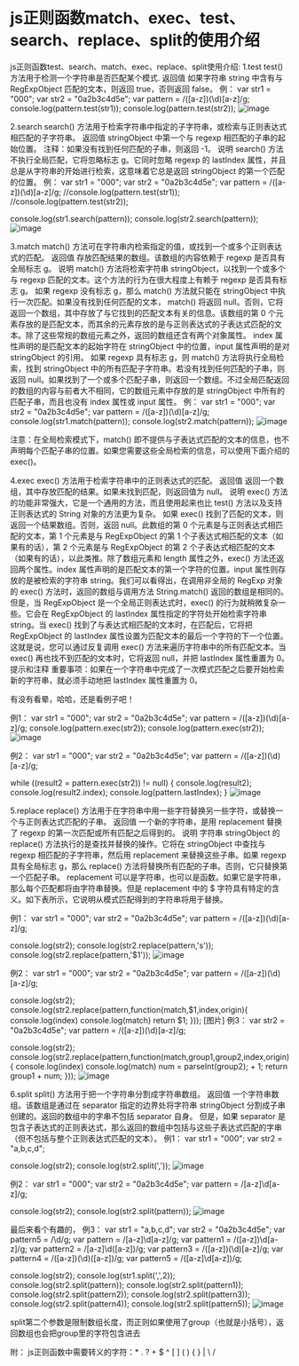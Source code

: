 ﻿# js正则函数match、exec、test、search、replace、split的使用介绍

js正则函数test、search、match、exec、replace、split使用介绍:
1.test
test() 方法用于检测一个字符串是否匹配某个模式.
返回值
如果字符串 string 中含有与 RegExpObject 匹配的文本，则返回 true，否则返回 false。
例：
var str1 = "000";
var str2 = "0a2b3c4d5e";
var pattern = /([a-z])(\d)[a-z]/g;
console.log(pattern.test(str1));
console.log(pattern.test(str2));
![image](./images/rex1.png)

2.search
search() 方法用于检索字符串中指定的子字符串，或检索与正则表达式相匹配的子字符串。
返回值
stringObject 中第一个与 regexp 相匹配的子串的起始位置。
注释：如果没有找到任何匹配的子串，则返回 -1。
说明
search() 方法不执行全局匹配，它将忽略标志 g。它同时忽略 regexp 的 lastIndex 属性，并且总是从字符串的开始进行检索，这意味着它总是返回 stringObject 的第一个匹配的位置。
例：
var str1 = "000";
var str2 = "0a2b3c4d5e";
var pattern = /([a-z])(\d)[a-z]/g;
//console.log(pattern.test(str1));
//console.log(pattern.test(str2));

console.log(str1.search(pattern));
console.log(str2.search(pattern));
![image](./images/rex2.png)

3.match
match() 方法可在字符串内检索指定的值，或找到一个或多个正则表达式的匹配。
返回值
存放匹配结果的数组。该数组的内容依赖于 regexp 是否具有全局标志 g。
说明
match() 方法将检索字符串 stringObject，以找到一个或多个与 regexp 匹配的文本。这个方法的行为在很大程度上有赖于 regexp 是否具有标志 g。
如果 regexp 没有标志 g，那么 match() 方法就只能在 stringObject 中执行一次匹配。如果没有找到任何匹配的文本， match() 将返回 null。否则，它将返回一个数组，其中存放了与它找到的匹配文本有关的信息。该数组的第 0 个元素存放的是匹配文本，而其余的元素存放的是与正则表达式的子表达式匹配的文本。除了这些常规的数组元素之外，返回的数组还含有两个对象属性。 index 属性声明的是匹配文本的起始字符在 stringObject 中的位置，input 属性声明的是对 stringObject 的引用。
如果 regexp 具有标志 g，则 match() 方法将执行全局检索，找到 stringObject 中的所有匹配子字符串。若没有找到任何匹配的子串，则返回 null。如果找到了一个或多个匹配子串，则返回一个数组。不过全局匹配返回的数组的内容与前者大不相同，它的数组元素中存放的是 stringObject 中所有的匹配子串，而且也没有 index 属性或 input 属性。
例：
var str1 = "000";
var str2 = "0a2b3c4d5e";
var pattern = /([a-z])(\d)[a-z]/g;
console.log(str1.match(pattern));
console.log(str2.match(pattern));
![image](./images/rex3.png)

注意：在全局检索模式下，match() 即不提供与子表达式匹配的文本的信息，也不声明每个匹配子串的位置。如果您需要这些全局检索的信息，可以使用下面介绍的exec()。


4.exec
exec() 方法用于检索字符串中的正则表达式的匹配。
返回值
返回一个数组，其中存放匹配的结果。如果未找到匹配，则返回值为 null。
说明
exec() 方法的功能非常强大，它是一个通用的方法，而且使用起来也比 test() 方法以及支持正则表达式的 String 对象的方法更为复杂。
如果 exec() 找到了匹配的文本，则返回一个结果数组。否则，返回 null。此数组的第 0 个元素是与正则表达式相匹配的文本，第 1 个元素是与 RegExpObject 的第 1 个子表达式相匹配的文本（如果有的话），第 2 个元素是与 RegExpObject 的第 2 个子表达式相匹配的文本（如果有的话），以此类推。除了数组元素和 length 属性之外，exec() 方法还返回两个属性。index 属性声明的是匹配文本的第一个字符的位置。input 属性则存放的是被检索的字符串 string。我们可以看得出，在调用非全局的 RegExp 对象的 exec() 方法时，返回的数组与调用方法 String.match() 返回的数组是相同的。
但是，当 RegExpObject 是一个全局正则表达式时，exec() 的行为就稍微复杂一些。它会在 RegExpObject 的 lastIndex 属性指定的字符处开始检索字符串 string。当 exec() 找到了与表达式相匹配的文本时，在匹配后，它将把 RegExpObject 的 lastIndex 属性设置为匹配文本的最后一个字符的下一个位置。这就是说，您可以通过反复调用 exec() 方法来遍历字符串中的所有匹配文本。当 exec() 再也找不到匹配的文本时，它将返回 null，并把 lastIndex 属性重置为 0。
提示和注释
重要事项：如果在一个字符串中完成了一次模式匹配之后要开始检索新的字符串，就必须手动地把 lastIndex 属性重置为 0。

有没有看晕，哈哈，还是看例子吧！

例1：
var str1 = "000";
var str2 = "0a2b3c4d5e";
var pattern = /([a-z])(\d)[a-z]/g;
console.log(pattern.exec(str2));
console.log(pattern.exec(str2));
![image](./images/rex4.png)


例2：
var str1 = "000";
var str2 = "0a2b3c4d5e";
var pattern = /([a-z])(\d)[a-z]/g;

while ((result2 = pattern.exec(str2)) != null)  {
  console.log(result2);
  console.log(result2.index);
  console.log(pattern.lastIndex);
}
![image](./images/rex5.png)

5.replace
replace() 方法用于在字符串中用一些字符替换另一些字符，或替换一个与正则表达式匹配的子串。
返回值
一个新的字符串，是用 replacement 替换了 regexp 的第一次匹配或所有匹配之后得到的。
说明
字符串 stringObject 的 replace() 方法执行的是查找并替换的操作。它将在 stringObject 中查找与 regexp 相匹配的子字符串，然后用 replacement 来替换这些子串。如果 regexp 具有全局标志 g，那么 replace() 方法将替换所有匹配的子串。否则，它只替换第一个匹配子串。
replacement 可以是字符串，也可以是函数。如果它是字符串，那么每个匹配都将由字符串替换。但是 replacement 中的 $ 字符具有特定的含义。如下表所示，它说明从模式匹配得到的字符串将用于替换。

例1：
var str1 = "000";
var str2 = "0a2b3c4d5e";
var pattern = /([a-z])(\d)[a-z]/g;

console.log(str2);
console.log(str2.replace(pattern,'s'));
console.log(str2.replace(pattern,'$1'));
![image](./images/rex1.png)

例2：
var str1 = "000";
var str2 = "0a2b3c4d5e";
var pattern = /([a-z])(\d)[a-z]/g;

console.log(str2);
console.log(str2.replace(pattern,function(match,$1,index,origin){
	console.log(index)
	console.log(match)
	return $1;
}));
[图片]
例3：
var str2 = "0a2b3c4d5e";
var pattern = /([a-z])(\d)[a-z]/g;

console.log(str2);
console.log(str2.replace(pattern,function(match,group1,group2,index,origin){
	console.log(index)
	console.log(match)
	num = parseInt(group2); + 1;
	return group1 + num;
}));
![image](./images/rex8.png)


6.split
split() 方法用于把一个字符串分割成字符串数组。
返回值
一个字符串数组。该数组是通过在 separator 指定的边界处将字符串 stringObject 分割成子串创建的。返回的数组中的字串不包括 separator 自身。
但是，如果 separator 是包含子表达式的正则表达式，那么返回的数组中包括与这些子表达式匹配的字串（但不包括与整个正则表达式匹配的文本）。
例1：
var str1 = "000";
var str2 = "a,b,c,d";

console.log(str2);
console.log(str2.split(','));
![image](./images/rex9.png)

例2：
var str1 = "000";
var str2 = "0a2b3c4d5e";
var pattern = /[a-z]\d[a-z]/g;

console.log(str2);
console.log(str2.split(pattern));
![image](./images/rex10.png)

最后来看个有趣的，
例3：
var str1 = "a,b,c,d";
var str2 = "0a2b3c4d5e";
var pattern5 = /\d/g;
var pattern = /[a-z]\d[a-z]/g;
var pattern1 = /([a-z])\d[a-z]/g;
var pattern2 = /[a-z]\d([a-z])/g;
var pattern3 = /([a-z])(\d)[a-z]/g;
var pattern4 = /([a-z])(\d)([a-z])/g;
var pattern5 = /([a-z]\d[a-z])/g;

console.log(str2);
console.log(str1.split(',',2));
console.log(str2.split(pattern));
console.log(str2.split(pattern1));
console.log(str2.split(pattern2));
console.log(str2.split(pattern3));
console.log(str2.split(pattern4));
console.log(str2.split(pattern5));
![image](./images/rex11.png)

split第二个参数是限制数组长度，而正则如果使用了group（也就是小括号），返回数组也会把group里的字符包含进去


附：
js正则函数中需要转义的字符：* . ? + $ ^ [ ] ( ) { } | \ /